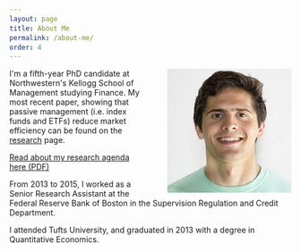 ```yaml
---
layout: page
title: About Me
permalink: /about-me/
order: 4
---
```


<img src="/images/MC original.jpg"
style="float:right;margin-left:40px">

I'm a fifth-year PhD candidate at Northwestern's Kellogg School of Management studying Finance.  My most recent paper, showing that passive management (i.e. index funds and ETFs) reduce market efficiency can be found on the [research](http://marcosammon.com/research/) page. 

<p>
  <a href="/images/MS_research_agenda.pdf" target="_blank">
    Read about my research agenda here (PDF)
  </a>
</p>


From 2013 to 2015, I worked as a Senior Research Assistant at the Federal Reserve Bank of Boston in the Supervision Regulation and Credit Department.

I attended Tufts University, and graduated in 2013 with a degree in Quantitative Economics.
